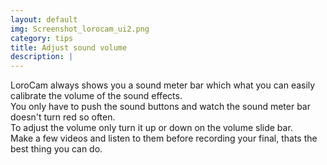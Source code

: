 ```yaml
---
layout: default
img: Screenshot_lorocam_ui2.png
category: tips
title: Adjust sound volume
description: |
---
```

LoroCam always shows you a sound meter bar which what you can easily calibrate the volume of
the sound effects.<br/>
You only have to push the sound buttons and watch the sound meter bar doesn't turn red so often.<br/>
To adjust the volume only turn it up or down on the volume slide bar.<br/>
Make a few videos and listen to them before recording your final, thats the best thing you can do.<br/>

<!-- This template features the 'Lato' font, part of the [Google Web Font library](http://www.google.com/fonts), as well as [icons from Font Awesome](http://fontawesome.io). -->
